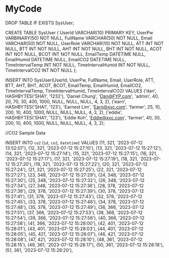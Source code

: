 # MyCode
DROP TABLE IF EXISTS SysUser;

CREATE TABLE SysUser
(
   UserId    VARCHAR(10) PRIMARY KEY,
   UserPw    VARBINARY(50) NOT NULL,
   FullName  VARCHAR(50) NOT NULL,
   Email     VARCHAR(50) NOT NULL,
   UserRole  VARCHAR(10) NOT NULL,
   ATT      INT NOT NULL,
   BTT      INT NOT NULL,
   AHT      INT NOT NULL,
   BHT      INT NOT NULL,
   ACOT     INT NOT NULL,
   BCOT     INT NOT NULL,
   EmailTemp DATETIME NULL,
   EmailHumid DATETIME NULL,
   EmailCO2 DATETIME NULL,
   TimeIntervalTemp INT NOT NULL,
   TimeIntervalHumid INT NOT NULL,
   TimeIntervalCO2 INT NOT NULL
);

INSERT INTO SysUser(UserId, UserPw, FullName, Email, UserRole, ATT, BTT, AHT, BHT, ACOT, BCOT, EmailTemp, EmailHumid, EmailCO2, TimeIntervalTemp, TimeIntervalHumid, TimeIntervalCO2)  VALUES
('dan', HASHBYTES('SHA1', '1232'), 'Daniel Chung', 'Dan@FYP.com', 'admin', 40, 20, 70, 30, 400, 1000, NULL, NULL, NULL, 4, 3, 2),
('earn', HASHBYTES('SHA1', '123'), 'Earnest Lim', 'Earn@xyc.com', 'farmer', 25, 10, 200, 10, 400, 1000, NULL, NULL, NULL, 4, 3, 2),
('eddie', HASHBYTES('SHA1', '123'), 'Eddie Koh', 'Eddie@xyc.com', 'farmer', 40, 30, 200, 10, 400, 1000, NULL, NULL, NULL, 4, 3, 2);


//CO2 Sample Data

INSERT INTO `co2` (`id`, `co2`, `datetime`) VALUES
(11, 321, '2023-07-12 13:52:07'),
(12, 321, '2023-07-12 15:27:10'),
(13, 321, '2023-07-12 15:27:12'),
(14, 321, '2023-07-12 15:27:14'),
(15, 321, '2023-07-12 15:27:15'),
(16, 321, '2023-07-12 15:27:17'),
(17, 321, '2023-07-12 15:27:19'),
(18, 321, '2023-07-12 15:27:20'),
(19, 321, '2023-07-12 15:27:22'),
(20, 321, '2023-07-12 15:27:24'),
(21, 321, '2023-07-12 15:27:25'),
(22, 321, '2023-07-12 15:27:27'),
(23, 348, '2023-07-12 15:27:29'),
(24, 348, '2023-07-12 15:27:30'),
(25, 348, '2023-07-12 15:27:32'),
(26, 348, '2023-07-12 15:27:34'),
(27, 348, '2023-07-12 15:27:36'),
(28, 378, '2023-07-12 15:27:38'),
(29, 378, '2023-07-12 15:27:39'),
(30, 378, '2023-07-12 15:27:41'),
(31, 378, '2023-07-12 15:27:43'),
(32, 378, '2023-07-12 15:27:45'),
(33, 378, '2023-07-12 15:27:46'),
(34, 378, '2023-07-12 15:27:48'),
(35, 378, '2023-07-12 15:27:49'),
(36, 366, '2023-07-12 15:27:51'),
(37, 366, '2023-07-12 15:27:53'),
(38, 366, '2023-07-12 15:27:54'),
(39, 366, '2023-07-12 15:27:56'),
(40, 366, '2023-07-12 15:27:58'),
(41, 366, '2023-07-12 15:28:00'),
(42, 401, '2023-07-12 15:28:01'),
(43, 401, '2023-07-12 15:28:03'),
(44, 401, '2023-07-12 15:28:05'),
(45, 421, '2023-07-12 15:28:07'),
(46, 421, '2023-07-12 15:28:08'),
(47, 421, '2023-07-12 15:28:10'),
(48, 361, '2023-07-12 15:28:15'),
(49, 361, '2023-07-12 15:28:17'),
(50, 361, '2023-07-12 15:28:18'),
(51, 361, '2023-07-12 15:28:20'),
